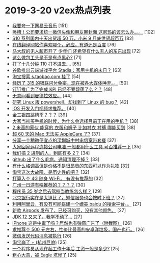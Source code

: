 # 2019-3-20 v2ex热点列表

+ [我要夸一下网易云音乐](https://www.v2ex.com/t/546428#reply151) [151]
+ [卧槽！公司要求统一微信头像和朋友圈封面 这尼玛的该怎么办。。。](https://www.v2ex.com/t/546491#reply102) [102]
+ [S10 系列国内十天出货超 50 万，小米 9 月底供货超百万](https://www.v2ex.com/t/546541#reply82) [82]
+ [在线翻译网站你喜欢哪个，必应，有道还是百度](https://www.v2ex.com/t/546461#reply76) [76]
+ [马大叔的无人超市开了 少年们 还希望有什么无人的东东出现](https://www.v2ex.com/t/546444#reply72) [72]
+ [这么做包工头是不是有点黑心?](https://www.v2ex.com/t/546521#reply71) [71]
+ [打了十几分钟 110 打不进去....](https://www.v2ex.com/t/546569#reply65) [65]
+ [谷歌推出云端游戏平台 Stadia：家用主机的末日？](https://www.v2ex.com/t/546432#reply63) [63]
+ [淘宝搜索 s.taobao.com 挂了](https://www.v2ex.com/t/546631#reply54) [54]
+ [经历了 315 的银联闪付免密，现在被各大媒体唾弃。。](https://www.v2ex.com/t/546453#reply50) [50]
+ [钉钉推广为了完成 KPI 已经不要碧莲了么？？](https://www.v2ex.com/t/546483#reply48) [48]
+ [无意间看到曼德拉效应。](https://www.v2ex.com/t/546516#reply44) [44]
+ [研究 Linux 版 powershell，却找到了 Linux 的 bug？](https://www.v2ex.com/t/546510#reply42) [42]
+ [IOS 开发入门视频求推荐。](https://www.v2ex.com/t/546426#reply40) [40]
+ [金三银四跳槽季？？？](https://www.v2ex.com/t/546571#reply39) [39]
+ [大家当初买手机的时候，为什么会选择目前正在用的手机？](https://www.v2ex.com/t/546618#reply38) [38]
+ [2 米高的家伙 能穿的 衣服和裤子 比如衬衣 衬裤 哪能买到](https://www.v2ex.com/t/546546#reply38) [38]
+ [超 60 天的 Mac 无法买 AppleCare 了?](https://www.v2ex.com/t/546431#reply37) [37]
+ [分享一个稍微便宜点的深圳城中村电信宽带套餐](https://www.v2ex.com/t/546472#reply37) [37]
+ [大家回家远程连接公司电脑 一般都用什么工具 可否推荐一下](https://www.v2ex.com/t/546467#reply35) [35]
+ [我们搞 2 进制的人，到底有多 2？](https://www.v2ex.com/t/546573#reply34) [34]
+ [github 出了什么毛病，通知清理不掉？](https://www.v2ex.com/t/546629#reply33) [33]
+ [有什么格调高但是价格不是很昂贵的东西可以作为礼物](https://www.v2ex.com/t/546609#reply32) [32]
+ [淘宝这次大故障，是历史性的吧？](https://www.v2ex.com/t/546636#reply32) [32]
+ [打算入个 4G 随身 Wi-Fi。 有没有推荐的](https://www.v2ex.com/t/546451#reply32) [32]
+ [广州一日游有啥推荐的？？？？](https://www.v2ex.com/t/546508#reply30) [30]
+ [程序员 35 岁之后去驾校当教练怎么样？](https://www.v2ex.com/t/546430#reply29) [29]
+ [北京银行实在是太逗比了，短信服务也会按时下班？](https://www.v2ex.com/t/546675#reply27) [27]
+ [利用阿里云，有没有可能搭建一个媲美 baidu 的搜索平台。。](https://www.v2ex.com/t/546680#reply27) [27]
+ [新款 Airpods 发布了，已经可购买，没有其他颜色。](https://www.v2ex.com/t/546745#reply27) [27]
+ [JDK 12 又来了，我学不动了...](https://www.v2ex.com/t/546548#reply27) [27]
+ [iPhone 这是中毒了吗？居然也有弹窗广告了（附截图）](https://www.v2ex.com/t/546615#reply26) [26]
+ [求推荐个 500 元左右，性价比最高的安卓洋垃圾，国产也行。](https://www.v2ex.com/t/546511#reply26) [26]
+ [微信发送代码消息被执行](https://www.v2ex.com/t/546512#reply26) [26]
+ [淘宝崩了 + (杭州巨响)](https://www.v2ex.com/t/546645#reply25) [25]
+ [一个程序员从现在起工作十年后,工资一般是多少?](https://www.v2ex.com/t/546446#reply25) [25]
+ [粗心大意，被 Eagle 坑惨了](https://www.v2ex.com/t/546553#reply25) [25]
